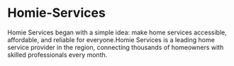 # Homie-Services
Homie Services began with a simple idea: make home services accessible, affordable, and reliable for everyone.Homie Services is a leading home service provider in the region, connecting thousands of homeowners with skilled professionals every month.
